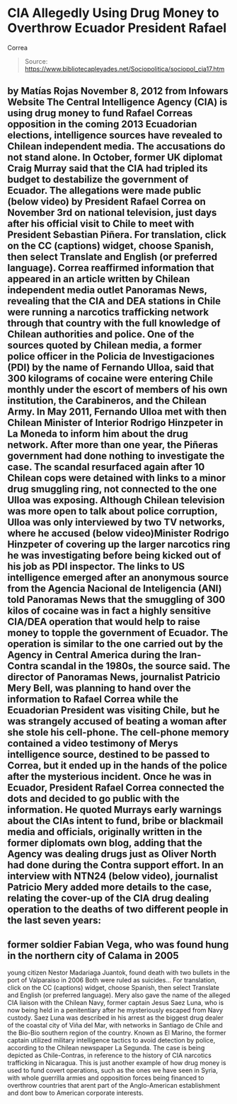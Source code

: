 # CIA Allegedly Using Drug Money to Overthrow Ecuador President Rafael 
Correa

> Source: https://www.bibliotecapleyades.net/Sociopolitica/sociopol_cia17.htm

by Matías Rojas
November 8, 2012
from
Infowars Website
The Central Intelligence Agency (CIA) is
using drug money to fund Rafael Correas opposition in the coming
2013 Ecuadorian elections, intelligence sources have revealed to Chilean
independent media.
The accusations do not stand alone. In October,
former UK diplomat Craig Murray said that the CIA had tripled its budget to
destabilize the government of Ecuador.
The
allegations were made public (below video) by President Rafael Correa on November 3rd
on national television, just days after his official visit to Chile to meet
with President Sebastian Piñera.
For translation, click
on the CC (captions) widget,
choose Spanish, then select Translate and English (or
preferred language).
Correa reaffirmed information that
appeared in an article written by Chilean independent media outlet
Panoramas News, revealing that the CIA and DEA stations in Chile were
running a narcotics trafficking network through that country with the full
knowledge of Chilean authorities and police.
One of the sources quoted by Chilean media, a
former police officer in the Policia de Investigaciones (PDI) by the name of
Fernando Ulloa, said that 300 kilograms of cocaine were entering Chile
monthly under the escort of members of his own institution, the Carabineros,
and the Chilean Army.
In May 2011, Fernando Ulloa met with then Chilean
Minister of Interior Rodrigo Hinzpeter in La Moneda to inform him about the
drug network. After more than one year, the Piñeras government had done
nothing to investigate the case.
The scandal resurfaced again after 10 Chilean
cops were detained with links to a minor drug smuggling ring, not connected
to the one Ulloa was exposing.
Although Chilean television was more open to
talk about police corruption, Ulloa was only interviewed by two TV networks, where he accused
(below video)Minister Rodrigo Hinzpeter of covering up the larger narcotics ring he was
investigating before being kicked out of his job as PDI inspector.
The links to US intelligence emerged after an
anonymous source from the Agencia Nacional de Inteligencia (ANI) told
Panoramas News that the smuggling of 300 kilos of cocaine was in fact a
highly sensitive CIA/DEA operation that would help to raise money to topple
the government of Ecuador.
The operation is similar to the one carried out
by the Agency in Central America during the Iran-Contra scandal in the
1980s, the source said.
The director of Panoramas News, journalist
Patricio Mery Bell, was planning to hand over the information to Rafael
Correa while the Ecuadorian President was visiting Chile, but he was
strangely accused of beating a woman after she stole his cell-phone.
The
cell-phone memory contained a video testimony of Merys intelligence source,
destined to be passed to Correa, but it ended up in the hands of the police
after the mysterious incident.
Once he was in Ecuador, President Rafael Correa
connected the dots and decided to go public with the information.
He quoted
Murrays early warnings about the CIAs intent to fund, bribe or blackmail
media and officials, originally written
in the former diplomats own blog, adding that the Agency was dealing
drugs just as Oliver North had done during the Contra support effort.
In an
interview with NTN24 (below video),
journalist Patricio Mery added more details to the case, relating the
cover-up of the CIA drug dealing operation to the deaths of two different
people in the last seven years:
-
former soldier Fabian Vega, who was found
hung in the northern city of Calama in 2005
-
young citizen Nestor Madariaga Juantok, found death with two bullets in the port of Valparaiso in
2006
Both were ruled as suicides...
For translation, click
on the CC (captions) widget,
choose Spanish, then select Translate and
English (or preferred language).
Mery also gave the name of the alleged CIA
liaison with the Chilean Navy, former captain Jesus Saez Luna, who is now
being held in a penitentiary after he mysteriously escaped from Navy
custody.
Saez Luna was described in his arrest as the biggest drug dealer of
the coastal city of Viña del Mar, with networks in Santiago de Chile and the
Bio-Bio southern region of the country.
Known as El Marino, the former
captain utilized military intelligence tactics to avoid detection by
police,
according to the Chilean newspaper La Segunda.
The case is being depicted as Chile-Contras,
in reference to the history of CIA narcotics trafficking in Nicaragua.
This
is just another example of how drug money is used to fund covert operations,
such as the ones we have seen in Syria, with whole guerrilla armies and
opposition forces being financed to overthrow countries that arent part of
the Anglo-American establishment and dont bow to American corporate
interests.
